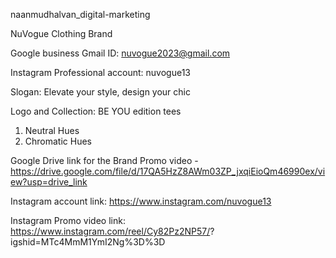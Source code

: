 naanmudhalvan_digital-marketing

NuVogue Clothing Brand

Google business Gmail  ID: nuvogue2023@gmail.com

Instagram Professional account: nuvogue13

Slogan: Elevate your style, design your chic

Logo and Collection: BE YOU edition tees 

1. Neutral Hues
2. Chromatic Hues

Google Drive link for the Brand Promo video -https://drive.google.com/file/d/17QA5HzZ8AWm03ZP_jxqiEioQm46990ex/view?usp=drive_link

Instagram account link: https://www.instagram.com/nuvogue13

Instagram Promo video link: https://www.instagram.com/reel/Cy82Pz2NP57/? igshid=MTc4MmM1YmI2Ng%3D%3D

